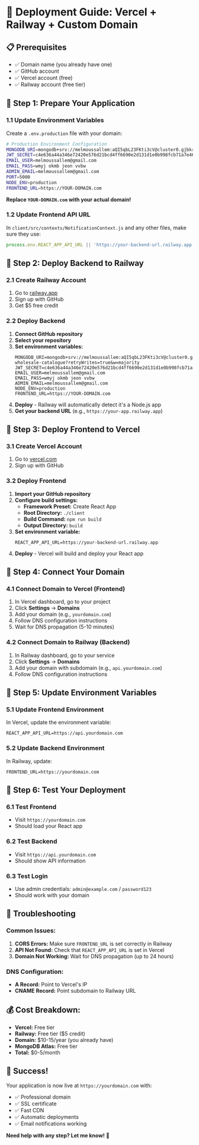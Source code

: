 # 🚀 Deployment Guide: Vercel + Railway + Custom Domain

## 📋 **Prerequisites**
- ✅ Domain name (you already have one)
- ✅ GitHub account
- ✅ Vercel account (free)
- ✅ Railway account (free tier)

## 🎯 **Step 1: Prepare Your Application**

### **1.1 Update Environment Variables**
Create a `.env.production` file with your domain:

```bash
# Production Environment Configuration
MONGODB_URI=mongodb+srv://melmoussallem:aQI5qbL23FKti3cV@cluster0.gjbkrwp.mongodb.net/digital-wholesale-catalogue?retryWrites=true&w=majority
JWT_SECRET=c4e636a44a346e72420e576d21bcd4ff6690e2d131d1e0b998fcb71a7e46ff8c
EMAIL_USER=melmoussallem@gmail.com
EMAIL_PASS=wmyj okmb jeon vvbw
ADMIN_EMAIL=melmoussallem@gmail.com
PORT=5000
NODE_ENV=production
FRONTEND_URL=https://YOUR-DOMAIN.com
```

**Replace `YOUR-DOMAIN.com` with your actual domain!**

### **1.2 Update Frontend API URL**
In `client/src/contexts/NotificationContext.js` and any other files, make sure they use:
```javascript
process.env.REACT_APP_API_URL || 'https://your-backend-url.railway.app'
```

## 🎯 **Step 2: Deploy Backend to Railway**

### **2.1 Create Railway Account**
1. Go to [railway.app](https://railway.app)
2. Sign up with GitHub
3. Get $5 free credit

### **2.2 Deploy Backend**
1. **Connect GitHub repository**
2. **Select your repository**
3. **Set environment variables:**
   ```
   MONGODB_URI=mongodb+srv://melmoussallem:aQI5qbL23FKti3cV@cluster0.gjbkrwp.mongodb.net/digital-wholesale-catalogue?retryWrites=true&w=majority
   JWT_SECRET=c4e636a44a346e72420e576d21bcd4ff6690e2d131d1e0b998fcb71a7e46ff8c
   EMAIL_USER=melmoussallem@gmail.com
   EMAIL_PASS=wmyj okmb jeon vvbw
   ADMIN_EMAIL=melmoussallem@gmail.com
   NODE_ENV=production
   FRONTEND_URL=https://YOUR-DOMAIN.com
   ```
4. **Deploy** - Railway will automatically detect it's a Node.js app
5. **Get your backend URL** (e.g., `https://your-app.railway.app`)

## 🎯 **Step 3: Deploy Frontend to Vercel**

### **3.1 Create Vercel Account**
1. Go to [vercel.com](https://vercel.com)
2. Sign up with GitHub

### **3.2 Deploy Frontend**
1. **Import your GitHub repository**
2. **Configure build settings:**
   - **Framework Preset:** Create React App
   - **Root Directory:** `./client`
   - **Build Command:** `npm run build`
   - **Output Directory:** `build`
3. **Set environment variable:**
   ```
   REACT_APP_API_URL=https://your-backend-url.railway.app
   ```
4. **Deploy** - Vercel will build and deploy your React app

## 🎯 **Step 4: Connect Your Domain**

### **4.1 Connect Domain to Vercel (Frontend)**
1. In Vercel dashboard, go to your project
2. Click **Settings** → **Domains**
3. Add your domain (e.g., `yourdomain.com`)
4. Follow DNS configuration instructions
5. Wait for DNS propagation (5-10 minutes)

### **4.2 Connect Domain to Railway (Backend)**
1. In Railway dashboard, go to your service
2. Click **Settings** → **Domains**
3. Add your domain with subdomain (e.g., `api.yourdomain.com`)
4. Follow DNS configuration instructions

## 🎯 **Step 5: Update Environment Variables**

### **5.1 Update Frontend Environment**
In Vercel, update the environment variable:
```
REACT_APP_API_URL=https://api.yourdomain.com
```

### **5.2 Update Backend Environment**
In Railway, update:
```
FRONTEND_URL=https://yourdomain.com
```

## 🎯 **Step 6: Test Your Deployment**

### **6.1 Test Frontend**
- Visit `https://yourdomain.com`
- Should load your React app

### **6.2 Test Backend**
- Visit `https://api.yourdomain.com`
- Should show API information

### **6.3 Test Login**
- Use admin credentials: `admin@example.com` / `password123`
- Should work with your domain

## 🔧 **Troubleshooting**

### **Common Issues:**
1. **CORS Errors:** Make sure `FRONTEND_URL` is set correctly in Railway
2. **API Not Found:** Check that `REACT_APP_API_URL` is set in Vercel
3. **Domain Not Working:** Wait for DNS propagation (up to 24 hours)

### **DNS Configuration:**
- **A Record:** Point to Vercel's IP
- **CNAME Record:** Point subdomain to Railway URL

## 💰 **Cost Breakdown:**
- **Vercel:** Free tier
- **Railway:** Free tier ($5 credit)
- **Domain:** $10-15/year (you already have)
- **MongoDB Atlas:** Free tier
- **Total:** $0-5/month

## 🎉 **Success!**
Your application is now live at `https://yourdomain.com` with:
- ✅ Professional domain
- ✅ SSL certificate
- ✅ Fast CDN
- ✅ Automatic deployments
- ✅ Email notifications working

**Need help with any step? Let me know!** 🚀 
